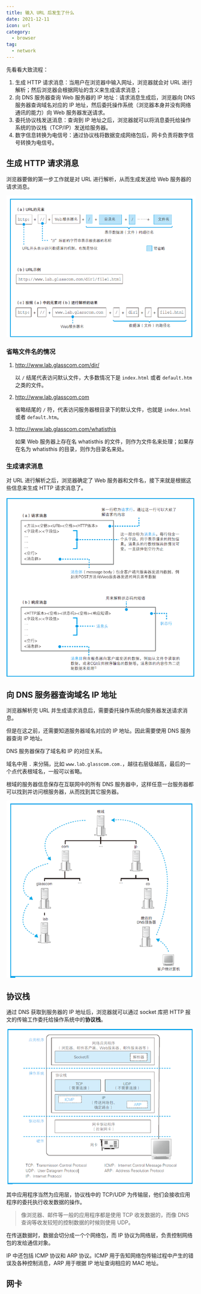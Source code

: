 ```yaml
---
title: 输入 URL 后发生了什么
date: 2021-12-11
icon: url
category:
  - browser
tag:
  - network
---
```


先看看大致流程：

1. 生成 HTTP 请求消息：当用户在浏览器中输入网址，浏览器就会对 URL 进行解析；然后浏览器会根据网址的含义来生成请求消息；
2. 向 DNS 服务器查询 Web 服务器的 IP 地址：请求消息生成后，浏览器向 DNS 服务器查询域名对应的 IP 地址，然后委托操作系统（浏览器本身并没有网络通讯的能力）向 Web 服务器发送请求。
3. 委托协议栈发送消息：查询到 IP 地址之后，浏览器就可以将消息委托给操作系统的协议栈（TCP/IP）发送给服务器。
4. 数字信息转换为电信号：通过协议栈将数据变成网络包后，网卡负责将数字信号转换为电信号。

## 生成 HTTP 请求消息

浏览器要做的第一步工作就是对 URL 进行解析，从而生成发送给 Web 服务器的请求消息。

<img src="/assets/image/computer-science/networking/010/parse-url.png" alt="Web浏览器解析URL" style="zoom:60%;" />

### 省略文件名的情况

1. http://www.lab.glasscom.com/dir/

   以 `/` 结尾代表访问默认文件，大多数情况下是 `index.html` 或者 `default.htm` 之类的文件。

2. http://www.lab.glasscom.com

   省略结尾的 `/` 符，代表访问服务器根目录下的默认文件，也就是 `index.html` 或者 `default.htm`。

3. http://www.lab.glasscom.com/whatisthis

   如果 Web 服务器上存在名 whatisthis 的文件，则作为文件名来处理；如果存在名为 whatisthis 的目录，则作为目录名来处。

### 生成请求消息

对 URL 进行解析之后，浏览器确定了 Web 服务器和文件名，接下来就是根据这些信息来生成 HTTP 请求消息了。

<img src="/assets/image/computer-science/networking/010/message.png" alt="消息格式" style="zoom:60%;" />

## 向 DNS 服务器查询域名 IP 地址

浏览器解析完 URL 并生成请求消息后，需要委托操作系统向服务器发送请求消息。

但是在这之前，还需要知道服务器域名对应的 IP 地址。因此需要使用 DNS 服务器查询 IP 地址。

DNS 服务器保存了域名和 IP 的对应关系。

域名中用 `.` 来分隔，比如 `www.lab.glasscom.com.`，越往右层级越高，最后的一个点代表根域名，一般可以省略。

根域的服务器信息保存在互联网中的所有 DNS 服务器中，这样任意一台服务器都可以找到并访问根服务器，从而找到其它服务器。

![DNS](/assets/image/computer-science/networking/010/DNS.png)

## 协议栈

通过 DNS 获取到服务器的 IP 地址后，浏览器就可以通过 socket 库把 HTTP 报文的传输工作委托给操作系统中的**协议栈**。

![客户端](/assets/image/computer-science/networking/010/TCP-IP.png)

其中应用程序当然为应用层，协议栈中的 TCP/UDP 为传输层，他们会接收应用程序的委托执行收发数据的操作。

> 像浏览器、邮件等一般的应用程序都是使用 TCP 收发数据的，而像 DNS 查询等收发较短的控制数据的时候则使用 UDP。

在传送数据时，数据会切分成一个个网络包，而 IP 协议为网络层，负责控制网络包的发给通信对象。

IP 中还包括 ICMP 协议和 ARP 协议。ICMP 用于告知网络包传输过程中产生的错误及各种控制消息，ARP 用于根据 IP 地址查询相应的 MAC 地址。

## 网卡
